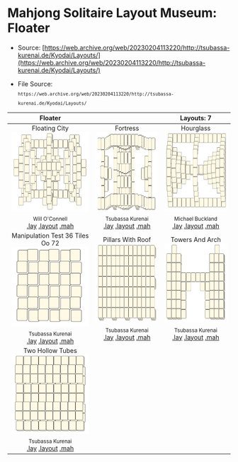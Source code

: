 # Mahjong Solitaire Layout Museum: Floater
* Source: [https://web.archive.org/web/20230204113220/http://tsubassa-kurenai.de/Kyodai/Layouts/](https://web.archive.org/web/20230204113220/http://tsubassa-kurenai.de/Kyodai/Layouts/)

* File Source:  
<sub>```https://web.archive.org/web/20230204113220/http://tsubassa-kurenai.de/Kyodai/Layouts/```</sub>


|Floater||Layouts: 7|
|:--:|:--:|:--:|
|Floating City<br><img src="./floating_city.svg" height="180" width="175"><br> <sub>Will O'Connell</sub> <br>[.lay](./floating_city.lay)  [.layout](./floating_city.layout)  [.mah](./floating_city.mah) |Fortress<br><img src="./fortress.svg" height="180" width="175"><br> <sub>Tsubassa Kurenai</sub> <br>[.lay](./fortress.lay)  [.layout](./fortress.layout)  [.mah](./fortress.mah) |Hourglass<br><img src="./hourglass.svg" height="180" width="175"><br> <sub>Michael Buckland</sub> <br>[.lay](./hourglass.lay)  [.layout](./hourglass.layout)  [.mah](./hourglass.mah) |
|Manipulation Test 36 Tiles Oo 72<br><img src="./manipulation_test_36_tiles_oo_72.svg" height="180" width="175"><br> <sub>Tsubassa Kurenai</sub> <br>[.lay](./manipulation_test_36_tiles_oo_72.lay)  [.layout](./manipulation_test_36_tiles_oo_72.layout)  [.mah](./manipulation_test_36_tiles_oo_72.mah) |Pillars With Roof<br><img src="./pillars_with_roof.svg" height="180" width="175"><br> <sub>Tsubassa Kurenai</sub> <br>[.lay](./pillars_with_roof.lay)  [.layout](./pillars_with_roof.layout)  [.mah](./pillars_with_roof.mah) |Towers And Arch<br><img src="./towers_and_arch.svg" height="180" width="175"><br> <sub>Tsubassa Kurenai</sub> <br>[.lay](./towers_and_arch.lay)  [.layout](./towers_and_arch.layout)  [.mah](./towers_and_arch.mah) |
|Two Hollow Tubes<br><img src="./two_hollow_tubes.svg" height="180" width="175"><br> <sub>Tsubassa Kurenai</sub> <br>[.lay](./two_hollow_tubes.lay)  [.layout](./two_hollow_tubes.layout)  [.mah](./two_hollow_tubes.mah) |||